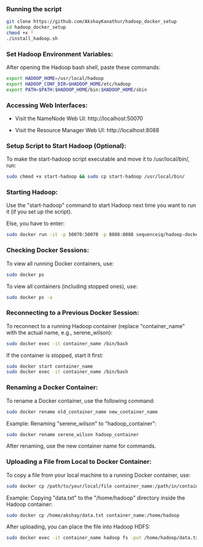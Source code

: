 ### Running the script
```bash
git clone https://github.com/AkshayKanathur/hadoop_docker_setup
cd hadoop_docker_setup
chmod +x *
./install_hadoop.sh
```
### Set Hadoop Environment Variables:

After opening the Hadoop bash shell, paste these commands:
```bash
export HADOOP_HOME=/usr/local/hadoop
export HADOOP_CONF_DIR=$HADOOP_HOME/etc/hadoop
export PATH=$PATH:$HADOOP_HOME/bin:$HADOOP_HOME/sbin
```
### Accessing Web Interfaces:

- Visit the NameNode Web UI: http://localhost:50070

- Visit the Resource Manager Web UI: http://localhost:8088

### Setup Script to Start Hadoop (Optional):

To make the start-hadoop script executable and move it to /usr/local/bin/, run:
```bash
sudo chmod +x start-hadoop && sudo cp start-hadoop /usr/local/bin/
```
### Starting Hadoop:

Use the "start-hadoop" command to start Hadoop next time you want to run it (if you set up the script).

Else, you have to enter:
```bash
sudo docker run -it -p 50070:50070 -p 8088:8088 sequenceiq/hadoop-docker:2.7.1 /etc/bootstrap.sh -bash
```
### Checking Docker Sessions:

To view all running Docker containers, use:
```bash
sudo docker ps
```
To view all containers (including stopped ones), use:
```bash
sudo docker ps -a
```
### Reconnecting to a Previous Docker Session:

To reconnect to a running Hadoop container (replace "container_name" with the actual name, e.g., serene_wilson):
```bash
sudo docker exec -it container_name /bin/bash
```
If the container is stopped, start it first:
```bash
sudo docker start container_name
sudo docker exec -it container_name /bin/bash
```
### Renaming a Docker Container:

To rename a Docker container, use the following command:
```bash
sudo docker rename old_container_name new_container_name
```
Example: Renaming "serene_wilson" to "hadoop_container":
```bash
sudo docker rename serene_wilson hadoop_container
```
After renaming, use the new container name for commands.

### Uploading a File from Local to Docker Container:

To copy a file from your local machine to a running Docker container, use:
```bash
sudo docker cp /path/to/your/local/file container_name:/path/in/container
```
Example: Copying "data.txt" to the "/home/hadoop" directory inside the Hadoop container:
```bash
sudo docker cp /home/akshay/data.txt container_name:/home/hadoop
```
After uploading, you can place the file into Hadoop HDFS:
```bash
sudo docker exec -it container_name hadoop fs -put /home/hadoop/data.txt /path/in/hdfs
```